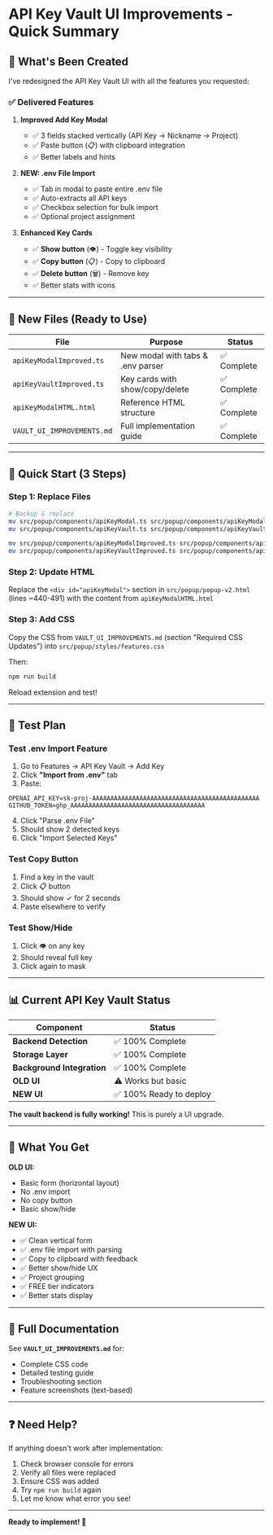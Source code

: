 # API Key Vault UI Improvements - Quick Summary

## 🎉 What's Been Created

I've redesigned the API Key Vault UI with all the features you requested:

### ✅ Delivered Features

1. **Improved Add Key Modal**
   - ✅ 3 fields stacked vertically (API Key → Nickname → Project)
   - ✅ Paste button (📋) with clipboard integration
   - ✅ Better labels and hints

2. **NEW: .env File Import**
   - ✅ Tab in modal to paste entire .env file
   - ✅ Auto-extracts all API keys
   - ✅ Checkbox selection for bulk import
   - ✅ Optional project assignment

3. **Enhanced Key Cards**
   - ✅ **Show button** (👁️) - Toggle key visibility
   - ✅ **Copy button** (📋) - Copy to clipboard
   - ✅ **Delete button** (🗑️) - Remove key
   - ✅ Better stats with icons

---

## 📂 New Files (Ready to Use)

| File | Purpose | Status |
|------|---------|--------|
| `apiKeyModalImproved.ts` | New modal with tabs & .env parser | ✅ Complete |
| `apiKeyVaultImproved.ts` | Key cards with show/copy/delete | ✅ Complete |
| `apiKeyModalHTML.html` | Reference HTML structure | ✅ Complete |
| `VAULT_UI_IMPROVEMENTS.md` | Full implementation guide | ✅ Complete |

---

## 🚀 Quick Start (3 Steps)

### Step 1: Replace Files
```bash
# Backup & replace
mv src/popup/components/apiKeyModal.ts src/popup/components/apiKeyModal.ts.backup
mv src/popup/components/apiKeyVault.ts src/popup/components/apiKeyVault.ts.backup

mv src/popup/components/apiKeyModalImproved.ts src/popup/components/apiKeyModal.ts
mv src/popup/components/apiKeyVaultImproved.ts src/popup/components/apiKeyVault.ts
```

### Step 2: Update HTML
Replace the `<div id="apiKeyModal">` section in `src/popup/popup-v2.html` (lines ~440-491) with the content from `apiKeyModalHTML.html`

### Step 3: Add CSS
Copy the CSS from `VAULT_UI_IMPROVEMENTS.md` (section "Required CSS Updates") into `src/popup/styles/features.css`

Then:
```bash
npm run build
```

Reload extension and test!

---

## 🧪 Test Plan

### Test .env Import Feature
1. Go to Features → API Key Vault → Add Key
2. Click **"Import from .env"** tab
3. Paste:
```
OPENAI_API_KEY=sk-proj-AAAAAAAAAAAAAAAAAAAAAAAAAAAAAAAAAAAAAAAAAAAAAA
GITHUB_TOKEN=ghp_AAAAAAAAAAAAAAAAAAAAAAAAAAAAAAAAAAAAA
```
4. Click "Parse .env File"
5. Should show 2 detected keys
6. Click "Import Selected Keys"

### Test Copy Button
1. Find a key in the vault
2. Click 📋 button
3. Should show ✓ for 2 seconds
4. Paste elsewhere to verify

### Test Show/Hide
1. Click 👁️ on any key
2. Should reveal full key
3. Click again to mask

---

## 📊 Current API Key Vault Status

| Component | Status |
|-----------|--------|
| **Backend Detection** | ✅ 100% Complete |
| **Storage Layer** | ✅ 100% Complete |
| **Background Integration** | ✅ 100% Complete |
| **OLD UI** | ⚠️ Works but basic |
| **NEW UI** | ✅ 100% Ready to deploy |

**The vault backend is fully working!** This is purely a UI upgrade.

---

## 🎯 What You Get

**OLD UI:**
- Basic form (horizontal layout)
- No .env import
- No copy button
- Basic show/hide

**NEW UI:**
- ✅ Clean vertical form
- ✅ .env file import with parsing
- ✅ Copy to clipboard with feedback
- ✅ Better show/hide UX
- ✅ Project grouping
- ✅ FREE tier indicators
- ✅ Better stats display

---

## 📖 Full Documentation

See **`VAULT_UI_IMPROVEMENTS.md`** for:
- Complete CSS code
- Detailed testing guide
- Troubleshooting section
- Feature screenshots (text-based)

---

## ❓ Need Help?

If anything doesn't work after implementation:
1. Check browser console for errors
2. Verify all files were replaced
3. Ensure CSS was added
4. Try `npm run build` again
5. Let me know what error you see!

---

**Ready to implement! 🚀**
